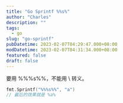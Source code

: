 ```yaml
---
title: "Go Sprintf %%s%"
author: "Charles"
description: ""
tags:
  - go
slug: "go-sprintf"
pubDatetime: 2023-02-07T04:29:47.000+08:00
modDatetime: 2023-02-07T04:31:34.000+08:00
featured: false
draft: false
---
```


要用 %%%s%%，不能用 \ 转义。

```go
fmt.Sprintf("%%%s%%", "a")
// 最后的效果就是 %a%
```
